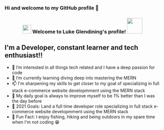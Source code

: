 ### Hi and welcome to my GitHub profile 👋

<h3 align="center">
<img src="https://media.giphy.com/media/hvRJCLFzcasrR4ia7z/giphy.gif" width="28">
Welcome to Luke Glendining's profile! <img src="https://media.giphy.com/media/12oufCB0MyZ1Go/giphy.gif" width="50">
</h3>

## I'm a Developer, constant learner and tech enthusiast!!

- 👀 I’m interested in all things tech related and I have a deep passion for code
- 🌱 I’m currently learning diving deep into mastering the MERN
- 📫 I'm sharpening my skills to get closer to my goal of specializing in full stack e-commerce website developmment using the MERN stack
- 🔭 My daily goal is always to improve myself to be 1% better than I was the day before
- 🥅 2021 Goals: Land a full time developer role specializing in full stack e-commerce website developmment using the MERN stack
- 💞️ Fun Fact: I enjoy fishing, hiking and being outdoors in my spare time when I'm not coding 😁

<!--
**LukeG91/LukeG91** is a ✨ _special_ ✨ repository because its `README.md` (this file) appears on your GitHub profile.

Here are some ideas to get you started:

- 🔭 I’m currently working on ...
- 🌱 I’m currently learning ...
- 👯 I’m looking to collaborate on ...
- 🤔 I’m looking for help with ...
- 💬 Ask me about ...
- 📫 How to reach me: ...
- 😄 Pronouns: ...
- ⚡ Fun fact: ...
-->
